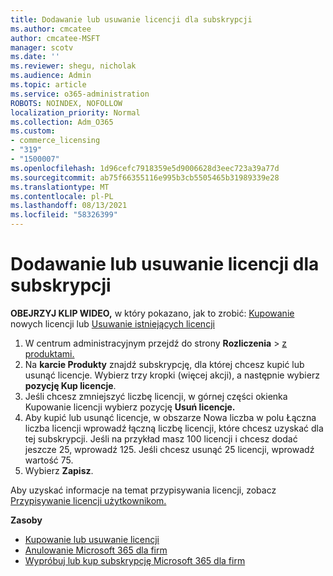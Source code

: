 ```yaml
---
title: Dodawanie lub usuwanie licencji dla subskrypcji
ms.author: cmcatee
author: cmcatee-MSFT
manager: scotv
ms.date: ''
ms.reviewer: shegu, nicholak
ms.audience: Admin
ms.topic: article
ms.service: o365-administration
ROBOTS: NOINDEX, NOFOLLOW
localization_priority: Normal
ms.collection: Adm_O365
ms.custom:
- commerce_licensing
- "319"
- "1500007"
ms.openlocfilehash: 1d96cefc7918359e5d9006628d3eec723a39a77d
ms.sourcegitcommit: ab75f66355116e995b3cb5505465b31989339e28
ms.translationtype: MT
ms.contentlocale: pl-PL
ms.lasthandoff: 08/13/2021
ms.locfileid: "58326399"
---
```

# <a name="add-or-remove-licenses-for-your-subscription"></a>Dodawanie lub usuwanie licencji dla subskrypcji

**OBEJRZYJ KLIP WIDEO,** w który pokazano, jak to zrobić: [Kupowanie](https://go.microsoft.com/fwlink/p/?linkid=2154857) nowych licencji lub [Usuwanie istniejących licencji](https://go.microsoft.com/fwlink/p/?linkid=2154938)

1. W centrum administracyjnym przejdź do strony **Rozliczenia**  >  [z produktami.](https://go.microsoft.com/fwlink/p/?linkid=842054)
2. Na **karcie Produkty** znajdź subskrypcję, dla której chcesz kupić lub usunąć licencje. Wybierz trzy kropki (więcej akcji), a następnie wybierz **pozycję Kup licencje**.
3. Jeśli chcesz zmniejszyć liczbę licencji, w górnej  części okienka Kupowanie licencji wybierz pozycję **Usuń licencje.**
4. Aby kupić lub usunąć  licencje, w  obszarze Nowa liczba w polu Łączna liczba licencji wprowadź łączną liczbę licencji, które chcesz uzyskać dla tej subskrypcji. Jeśli na przykład masz 100 licencji i chcesz dodać jeszcze 25, wprowadź 125. Jeśli chcesz usunąć 25 licencji, wprowadź wartość 75.
5. Wybierz **Zapisz**.

Aby uzyskać informacje na temat przypisywania licencji, zobacz [Przypisywanie licencji użytkownikom.](https://docs.microsoft.com/microsoft-365/admin/manage/assign-licenses-to-users)

**Zasoby**
  
- [Kupowanie lub usuwanie licencji](https://docs.microsoft.com/microsoft-365/commerce/licenses/buy-licenses)
- [Anulowanie Microsoft 365 dla firm](https://docs.microsoft.com/microsoft-365/commerce/subscriptions/cancel-your-subscription)
- [Wypróbuj lub kup subskrypcję Microsoft 365 dla firm](https://docs.microsoft.com/microsoft-365/commerce/try-or-buy-microsoft-365)